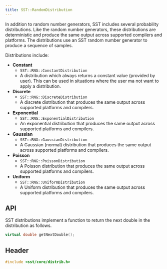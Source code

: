 ```yaml
---
title: SST::RandomDistribution
---
```


In addition to random number generators, SST includes several probability distributions. Like the random number generators, these distributions are deterministic and produce the same output across supported compilers and platforms. The distributions use an SST random number generator to produce a sequence of samples.

Distributions include:
* **Constant**
    - `SST::RNG::ConstantDistribution`
    - A distribution which always returns a constant value (provided by user). This can be used in situations where the user ma not want to apply a distribution.
* **Discrete**
    - `SST::RNG::DiscreteDistribution`
    - A discrete distribution that produces the same output across supported platforms and compilers.
* **Exponential**
    - `SST::RNG::ExponentialDistribution`
    - An exponential distribution that produces the same output across supported platforms and compilers.
* **Gaussian**
    - `SST::RNG::GaussianDistribution`
    - A Gaussian (normal) distribution that produces the same output across supported platforms and compilers.
* **Poisson**
    - `SST::RNG::PoissonDistribution`
    - A Poisson distribution that produces the same output across supported platforms and compilers.
* **Uniform**
    - `SST::RNG::UniformDistribution`
    - A Uniform distribution that produces the same output across supported platforms and compilers.

## API
SST distributions implement a function to return the next double in the distribution as follows.
```cpp
virtual double getNextDouble();
```

## Header
```cpp
#include <sst/core/distrib.h>
```